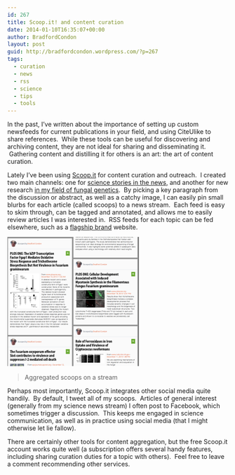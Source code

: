 ```yaml
---
id: 267
title: Scoop.it! and content curation
date: 2014-01-10T16:35:07+00:00
author: BradfordCondon
layout: post
guid: http://bradfordcondon.wordpress.com/?p=267
tags:
  - curation
  - news
  - rss
  - science
  - tips
  - tools
---
```

In the past, I&#8217;ve written about the importance of setting up custom newsfeeds for current publications in your field, and using CiteUlike to share references.  While these tools can be useful for discovering and archiving content, they are not ideal for sharing and disseminating it.  Gathering content and distilling it for others is an art: the art of content curation.

Lately I&#8217;ve been using [Scoop.it](http://www.scoop.it/) for content curation and outreach.  I created two main channels: one for [science stories in the news,](http://www.scoop.it/t/popular-bioscience) and another for new research [in my field of fungal genetics](http://www.scoop.it/t/fungal-genetics).  By picking a key paragraph from the discussion or abstract, as well as a catchy image, I can easily pin small blurbs for each article (called scoops) to a news stream.  Each feed is easy to skim through, can be tagged and annotated, and allows me to easily review articles I was interested in.  RSS feeds for each topic can be fed elsewhere, such as a [flagship brand](http://www.bradfordcondon.com/) website.

![<img class="size-medium wp-image-268" alt="Aggregated scoops on a stream." src="/wp-content/uploads/2014/01/screen-shot-2014-01-10-at-11-31-56-am-300x295.png?fit=300%2C294" srcset="https://i2.wp.com/www.bradfordcondon.com/wp-content/uploads/2014/01/screen-shot-2014-01-10-at-11-31-56-am.png?w=1278 1278w, https://i2.wp.com/www.bradfordcondon.com/wp-content/uploads/2014/01/screen-shot-2014-01-10-at-11-31-56-am.png?resize=300%2C295 300w, https://i2.wp.com/www.bradfordcondon.com/wp-content/uploads/2014/01/screen-shot-2014-01-10-at-11-31-56-am.png?resize=1024%2C1006 1024w" sizes="(max-width: 300px) 100vw, 300px" data-recalc-dims="1" />](/wp-content/uploads/2014/01/screen-shot-2014-01-10-at-11-31-56-am-300x295.png)

>Aggregated scoops on a stream

Perhaps most importantly, Scoop.it integrates other social media quite handily.  By default, I tweet all of my scoops.  Articles of general interest (generally from my science news stream) I often post to Facebook, which sometimes trigger a discussion.  This keeps me engaged in science communication, as well as in practice using social media (that I might otherwise let lie fallow).

There are certainly other tools for content aggregation, but the free Scoop.it account works quite well (a subscription offers several handy features, including sharing curation duties for a topic with others).  Feel free to leave a comment recommending other services.